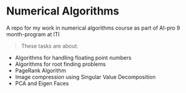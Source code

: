 # Numerical Algorithms
A repo for my work in numerical algorithms course as part of AI-pro 9 month-program at ITI
> These tasks are about:
- Algorithms for handling floating point numbers
- Algorithms for root finding problems
- PageRank Algorithm
- Image compression using Singular Value Decomposition
- PCA and Eigen Faces
